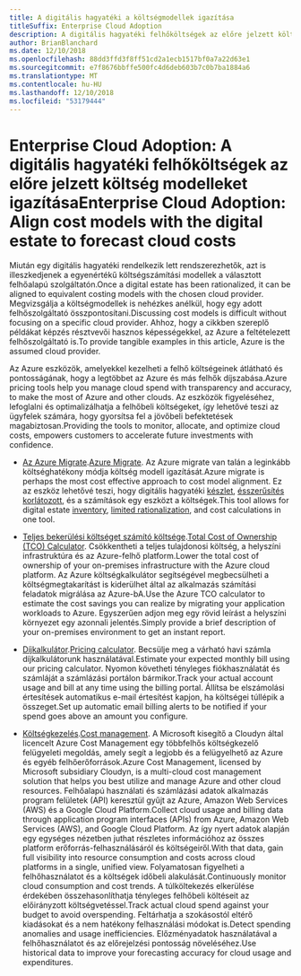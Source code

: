```yaml
---
title: A digitális hagyatéki a költségmodellek igazítása
titleSuffix: Enterprise Cloud Adoption
description: A digitális hagyatéki felhőköltségek az előre jelzett költség modelleket igazítása
author: BrianBlanchard
ms.date: 12/10/2018
ms.openlocfilehash: 88dd3ffd3f8ff51cd2a1ecb1517bf0a7a22d63e1
ms.sourcegitcommit: e7f8676bbffe500fc4d6deb603b7c0b7ba1884a6
ms.translationtype: MT
ms.contentlocale: hu-HU
ms.lasthandoff: 12/10/2018
ms.locfileid: "53179444"
---
```

# <a name="enterprise-cloud-adoption-align-cost-models-with-the-digital-estate-to-forecast-cloud-costs"></a><span data-ttu-id="be96b-103">Enterprise Cloud Adoption: A digitális hagyatéki felhőköltségek az előre jelzett költség modelleket igazítása</span><span class="sxs-lookup"><span data-stu-id="be96b-103">Enterprise Cloud Adoption: Align cost models with the digital estate to forecast cloud costs</span></span>

<span data-ttu-id="be96b-104">Miután egy digitális hagyatéki rendelkezik lett rendszerezhetők, azt is illeszkedjenek a egyenértékű költségszámítási modellek a választott felhőalapú szolgáltatón.</span><span class="sxs-lookup"><span data-stu-id="be96b-104">Once a digital estate has been rationalized, it can be aligned to equivalent costing models with the chosen cloud provider.</span></span> <span data-ttu-id="be96b-105">Megvizsgálja a költségmodellek is nehézkes anélkül, hogy egy adott felhőszolgáltató összpontosítani.</span><span class="sxs-lookup"><span data-stu-id="be96b-105">Discussing cost models is difficult without focusing on a specific cloud provider.</span></span> <span data-ttu-id="be96b-106">Ahhoz, hogy a cikkben szereplő példákat képzés résztvevői hasznos képességekkel, az Azure a feltételezett felhőszolgáltató is.</span><span class="sxs-lookup"><span data-stu-id="be96b-106">To provide tangible examples in this article, Azure is the assumed cloud provider.</span></span>

<span data-ttu-id="be96b-107">Az Azure eszközök, amelyekkel kezelheti a felhő költségeinek átlátható és pontosságának, hogy a legtöbbet az Azure és más felhők díjszabása.</span><span class="sxs-lookup"><span data-stu-id="be96b-107">Azure pricing tools help you manage cloud spend with transparency and accuracy, to make the most of Azure and other clouds.</span></span> <span data-ttu-id="be96b-108">Az eszközök figyeléséhez, lefoglalni és optimalizálhatja a felhőbeli költségeket, így lehetővé teszi az ügyfelek számára, hogy gyorsítsa fel a jövőbeli befektetések magabiztosan.</span><span class="sxs-lookup"><span data-stu-id="be96b-108">Providing the tools to monitor, allocate, and optimize cloud costs, empowers customers to accelerate future investments with confidence.</span></span>

- <span data-ttu-id="be96b-109">[Az Azure Migrate](/azure/migrate/migrate-overview).</span><span class="sxs-lookup"><span data-stu-id="be96b-109">[Azure Migrate](/azure/migrate/migrate-overview).</span></span> <span data-ttu-id="be96b-110">Az Azure migrate van talán a leginkább költséghatékony módja költség modell igazítását.</span><span class="sxs-lookup"><span data-stu-id="be96b-110">Azure migrate is perhaps the most cost effective approach to cost model alignment.</span></span> <span data-ttu-id="be96b-111">Ez az eszköz lehetővé teszi, hogy digitális hagyatéki [készlet](inventory.md), [ésszerűsítés korlátozott](rationalize.md), és a számítások egy eszközt a költségek.</span><span class="sxs-lookup"><span data-stu-id="be96b-111">This tool allows for digital estate [inventory](inventory.md), [limited rationalization](rationalize.md), and cost calculations in one tool.</span></span>

- <span data-ttu-id="be96b-112">[Teljes bekerülési költséget számító költsége](https://azure.com/tco).</span><span class="sxs-lookup"><span data-stu-id="be96b-112">[Total Cost of Ownership (TCO) Calculator](https://azure.com/tco).</span></span> <span data-ttu-id="be96b-113">Csökkentheti a teljes tulajdonosi költség, a helyszíni infrastruktúra és az Azure-felhő platform.</span><span class="sxs-lookup"><span data-stu-id="be96b-113">Lower the total cost of ownership of your on-premises infrastructure with the Azure cloud platform.</span></span> <span data-ttu-id="be96b-114">Az Azure költségkalkulátor segítségével megbecsülheti a költségmegtakarítást is kiderülhet által az alkalmazás számítási feladatok migrálása az Azure-bA.</span><span class="sxs-lookup"><span data-stu-id="be96b-114">Use the Azure TCO calculator to estimate the cost savings you can realize by migrating your application workloads to Azure.</span></span> <span data-ttu-id="be96b-115">Egyszerűen adjon meg egy rövid leírást a helyszíni környezet egy azonnali jelentés.</span><span class="sxs-lookup"><span data-stu-id="be96b-115">Simply provide a brief description of your on-premises environment to get an instant report.</span></span>

- <span data-ttu-id="be96b-116">[Díjkalkulátor](https://azure.microsoft.com/en-in/pricing/).</span><span class="sxs-lookup"><span data-stu-id="be96b-116">[Pricing calculator](https://azure.microsoft.com/en-in/pricing/).</span></span> <span data-ttu-id="be96b-117">Becsülje meg a várható havi számla díjkalkulátorunk használatával.</span><span class="sxs-lookup"><span data-stu-id="be96b-117">Estimate your expected monthly bill using our pricing calculator.</span></span> <span data-ttu-id="be96b-118">Nyomon követheti tényleges fiókhasználatát és számláját a számlázási portálon bármikor.</span><span class="sxs-lookup"><span data-stu-id="be96b-118">Track your actual account usage and bill at any time using the billing portal.</span></span> <span data-ttu-id="be96b-119">Állítsa be elszámolási értesítések automatikus e-mail értesítést kapjon, ha költségei túllépik a összeget.</span><span class="sxs-lookup"><span data-stu-id="be96b-119">Set up automatic email billing alerts to be notified if your spend goes above an amount you configure.</span></span>

- <span data-ttu-id="be96b-120">[Költségkezelés](https://azure.microsoft.com/en-in/services/cost-management/).</span><span class="sxs-lookup"><span data-stu-id="be96b-120">[Cost management](https://azure.microsoft.com/en-in/services/cost-management/).</span></span> <span data-ttu-id="be96b-121">A Microsoft kisegítő a Cloudyn által licencelt Azure Cost Management egy többfelhős költségkezelő felügyeleti megoldás, amely segít a legjobb és a felügyelhető az Azure és egyéb felhőerőforrások.</span><span class="sxs-lookup"><span data-stu-id="be96b-121">Azure Cost Management, licensed by Microsoft subsidiary Cloudyn, is a multi-cloud cost management solution that helps you best utilize and manage Azure and other cloud resources.</span></span> <span data-ttu-id="be96b-122">Felhőalapú használati és számlázási adatok alkalmazás program felületek (API) keresztül gyűjt az Azure, Amazon Web Services (AWS) és a Google Cloud Platform.</span><span class="sxs-lookup"><span data-stu-id="be96b-122">Collect cloud usage and billing data through application program interfaces (APIs) from Azure, Amazon Web Services (AWS), and Google Cloud Platform.</span></span> <span data-ttu-id="be96b-123">Az így nyert adatok alapján egy egységes nézetben juthat részletes információhoz az összes platform erőforrás-felhasználásáról és költségeiről.</span><span class="sxs-lookup"><span data-stu-id="be96b-123">With that data, gain full visibility into resource consumption and costs across cloud platforms in a single, unified view.</span></span> <span data-ttu-id="be96b-124">Folyamatosan figyelheti a felhőhasználatot és a költségek időbeli alakulását.</span><span class="sxs-lookup"><span data-stu-id="be96b-124">Continuously monitor cloud consumption and cost trends.</span></span> <span data-ttu-id="be96b-125">A túlköltekezés elkerülése érdekében összehasonlíthatja tényleges felhőbeli költéseit az előirányzott költségvetéssel.</span><span class="sxs-lookup"><span data-stu-id="be96b-125">Track actual cloud spend against your budget to avoid overspending.</span></span> <span data-ttu-id="be96b-126">Feltárhatja a szokásostól eltérő kiadásokat és a nem hatékony felhasználási módokat is.</span><span class="sxs-lookup"><span data-stu-id="be96b-126">Detect spending anomalies and usage inefficiencies.</span></span> <span data-ttu-id="be96b-127">Előzményadatok használatával a felhőhasználatot és az előrejelzési pontosság növeléséhez.</span><span class="sxs-lookup"><span data-stu-id="be96b-127">Use historical data to improve your forecasting accuracy for cloud usage and expenditures.</span></span>
